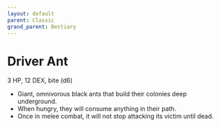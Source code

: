 ```yaml
---
layout: default
parent: Classic
grand_parent: Bestiary
---
```


# Driver Ant

3 HP, 12 DEX, bite (d6)

- Giant, omnivorous black ants that build their colonies deep underground.
- When hungry, they will consume anything in their path.
- Once in melee combat, it will not stop attacking its victim until dead.
